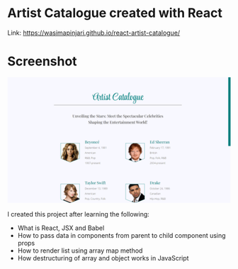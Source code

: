 # Artist Catalogue created with React

Link: https://wasimapinjari.github.io/react-artist-catalogue/

# Screenshot

![Main Interface](public/screenshot.png)

I created this project after learning the following:

- What is React, JSX and Babel
- How to pass data in components from parent to child component using props
- How to render list using array map method
- How destructuring of array and object works in JavaScript